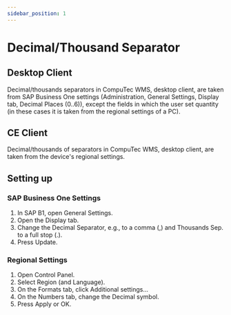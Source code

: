 ```yaml
---
sidebar_position: 1
---
```


# Decimal/Thousand Separator

## Desktop Client

Decimal/thousands separators in CompuTec WMS, desktop client, are taken from SAP Business One settings (Administration, General Settings, Display tab, Decimal Places (0..6)), except the fields in which the user set quantity (in these cases it is taken from the regional settings of a PC).

## CE Client

Decimal/thousands of separators in CompuTec WMS, desktop client, are taken from the device's regional settings.

## Setting up

### SAP Business One Settings

1. In SAP B1, open General Settings.
2. Open the Display tab.
3. Change the Decimal Separator, e.g., to a comma (,) and Thousands Sep. to a full stop (.).
4. Press Update.

### Regional Settings

1. Open Control Panel.
2. Select Region (and Language).
3. On the Formats tab, click Additional settings...
4. On the Numbers tab, change the Decimal symbol.
5. Press Apply or OK.
